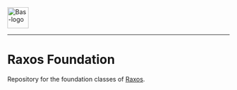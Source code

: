 <a href="https://bas.dev" target="_blank" rel="noopener">
	<img src="https://bas.dev/module/@bas/website/dist/logo.svg" alt="Bas-logo" height="48"/>
</a>

---

# Raxos Foundation

Repository for the foundation classes of [Raxos](https://github.com/basmilius/raxos).
